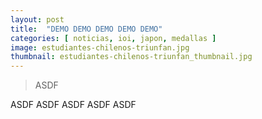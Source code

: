```yaml
---
layout: post
title:  "DEMO DEMO DEMO DEMO DEMO"
categories: [ noticias, ioi, japon, medallas ]
image: estudiantes-chilenos-triunfan.jpg
thumbnail: estudiantes-chilenos-triunfan_thumbnail.jpg
---
```


>  ASDF

ASDF ASDF ASDF ASDF ASDF
